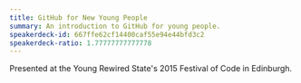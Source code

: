 ```yaml
---
title: GitHub for New Young People
summary: An introduction to GitHub for young people.
speakerdeck-id: 667ffe62cf14400caf55e94e44bfd3c2
speakerdeck-ratio: 1.77777777777778
---
```

Presented at the Young Rewired State's 2015 Festival of Code in Edinburgh.
